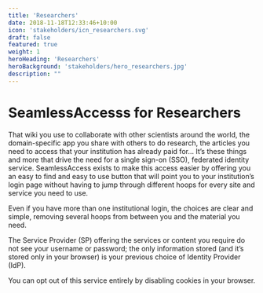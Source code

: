 ```yaml
---
title: 'Researchers'
date: 2018-11-18T12:33:46+10:00
icon: 'stakeholders/icn_researchers.svg'
draft: false
featured: true
weight: 1
heroHeading: 'Researchers'
heroBackground: 'stakeholders/hero_researchers.jpg'
description: ""
---
```


# SeamlessAccesss for Researchers

That wiki you use to collaborate with other scientists around the world, the domain-specific app you share with others to do research, the articles you need to access that your institution has already paid for… It’s these things and more that drive the need for a single sign-on (SSO), federated identity service. SeamlessAccess exists to make this access easier by offering you an easy to find and easy to use button that will point you to your institution’s login page without having to jump through different hoops for every site and service you need to use.

Even if you have more than one institutional login, the choices are clear and simple, removing several hoops from between you and the material you need.

The Service Provider (SP) offering the services or content you require do not see your username or password; the only information stored (and it’s stored only in your browser) is your previous choice of Identity Provider (IdP).

You can opt out of this service entirely by disabling cookies in your browser.

